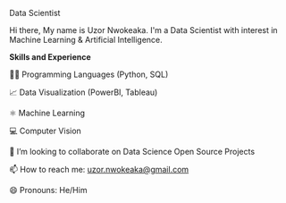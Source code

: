Data Scientist

Hi there, My name is Uzor Nwokeaka. I'm a Data Scientist with interest in Machine Learning & Artificial Intelligence.  

**Skills and Experience**

👩‍💻 Programming Languages (Python, SQL)

📈 Data Visualization (PowerBI, Tableau)

⚛ Machine Learning

💻 Computer Vision

👯 I’m looking to collaborate on Data Science Open Source Projects

📫 How to reach me: uzor.nwokeaka@gmail.com

😄 Pronouns: He/Him

